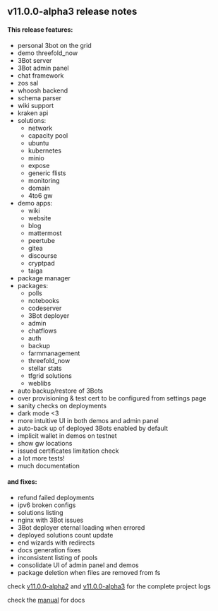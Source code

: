## v11.0.0-alpha3 release notes

#### This release features:
 - personal 3bot on the grid
 - demo threefold_now
 - 3Bot server
 - 3Bot admin panel
 - chat framework
 - zos sal
 - whoosh backend
 - schema parser
 - wiki support
 - kraken api
 - solutions:
    - network
    - capacity pool
    - ubuntu
    - kubernetes
    - minio
    - expose
    - generic flists
    - monitoring
    - domain
    - 4to6 gw
 - demo apps:
    - wiki
    - website
    - blog
    - mattermost
    - peertube
    - gitea
    - discourse
    - cryptpad
    - taiga
 - package manager
 - packages:
    - polls
    - notebooks
    - codeserver
    - 3Bot deployer
    - admin
    - chatflows
    - auth
    - backup
    - farmmanagement
    - threefold_now
    - stellar stats
    - tfgrid solutions
    - weblibs
 - auto backup/restore of 3Bots
 - over provisioning & test cert to be configured from settings page
 - sanity checks on deployments
 - dark mode <3
 - more intuitive UI in both demos and admin panel
 - auto-back up of deployed 3Bots enabled by default
 - implicit wallet in demos on testnet
 - show gw locations
 - issued certificates limitation check 
 - a lot more tests!
 - much documentation


#### and fixes:
 - refund failed deployments
 - ipv6 broken configs
 - solutions listing
 - nginx with 3Bot issues
 - 3Bot deployer eternal loading when errored
 - deployed solutions count update
 - end wizards with redirects
 - docs generation fixes
 - inconsistent listing of pools
 - consolidate UI of admin panel and demos
 - package deletion when files are removed from fs


check [v11.0.0-alpha2](https://github.com/orgs/threefoldtech/projects/95) and [v11.0.0-alpha3](https://github.com/orgs/threefoldtech/projects/104) for the complete project logs

check the [manual](https://manual.threefold.io) for docs